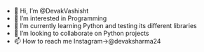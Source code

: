 - 👋 Hi, I’m @DevakVashisht
- 👀 I’m interested in Programming
- 🌱 I’m currently learning Python and testing its different libraries
- 💞️ I’m looking to collaborate on Python projects
- 📫 How to reach me Instagram->@devaksharma24

